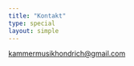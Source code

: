 ```yaml
---
title: "Kontakt"
type: special
layout: simple
---
```


<a href="mailto:kammermusikhondrich@gmail.com">kammermusikhondrich@gmail.com</a>
















